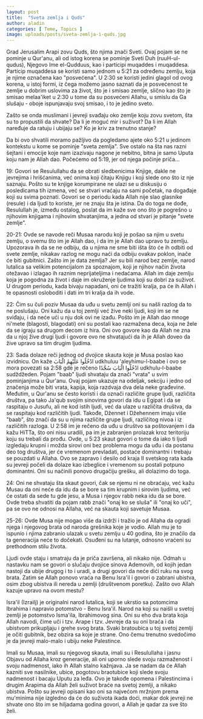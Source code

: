 ```yaml
---
layout: post
title:  "Sveta zemlja i Quds"
author: aladin
categories: [ Teme, Topics ]
image: uploads/posts/sveta-zemlja-i-quds.jpg
---
```

Grad Jerusalim Arapi zovu Quds, što njima znači Sveti. Ovaj pojam se ne pominje u Qur'anu, ali od istog korena se pominje Sveti Duh (ruuH-ul-qudus), Njegovo Ime el-Qudduus, kao i participi muqaddes i muqaddesa. Particip muqaddesa se koristi samo jednom u 5:21 za određenu zemlju, koja je njime označena kao "posvećena". U 2:30 se koristi jedini glagol od ovog korena, u istoj formi, iz čega možemo jasno saznati da je posvećenost te zemlje u dobrim uslovima za život, što je i smisao zemlje, slično kao što je smisao melaa'iket u 2:30 u tome da su posvećeni Allahu, u smislu da Ga slušaju - oboje ispunjavaju svoj smisao, i to je jedino sveto.

Zašto se onda muslimani i jevreji svađaju oko zemlje koju zovu svetom, šta su to propustili da shvate? Da li je moguć mir i suživot? Da li im Allah naređuje da ratuju i ubijaju se? Ko je kriv za trenutno stanje?

Da bi ovo shvatili moramo pažljivo da pogledamo ajete oko 5:21 u jedinom kontekstu u kome se pominje "sveta zemlja". Sve ostalo na šta nas razni šejtani i emocije koje nam izazivaju nagone je nebitno, bitna je samo Uputa koju nam je Allah dao. Počećemo od 5:19, jer od njega počinje priča...

19: Govori se Resulullahu da se obrati sledbenicima Knjige, dakle ne jevrejima i hrišćanima, već onima koji čitaju Knjigu i koji slede ono što iz nje saznaju. Pošto su te knjige korumpirane ne ulazi se u diskusiju o posledicama tih izmena, već se stvari vraćaju na sami početak, na događaje koji su svima poznati. Govori se o periodu kada Allah nije slao glasnike (resule) i da ljudi to koriste, jer ne znaju šta je istina. Da do toga ne dođe, Resulullah je, između ostalog, poslat da im kaže sve ono što je pogrešno u njihovim knjigama i njihovim shvatanjima, a jedna od stvari je pitanje "svete zemlje".

20-21: Ovde se navode reči Musaa narodu koji je pošao sa njim u svetu zemlju, o svemu što im je Allah dao, i da im je Allah dao upravo tu zemlju. Upozorava ih da se ne odbiju, da u njima ne sme biti išta što će ih odbiti od svete zemlje, nikakav razlog ne mogu naći da odbiju ovakav poklon, inače će biti gubitnici. Zašto im je data zemlja? Jer su bili narod bez zemlje, narod lutalica sa velikim potencijalom za spoznajom, koji je njihov način života otežavao i izlagao ih raznim neprijateljima i nedaćama. Allah im daje zemlju koja je pogodna za život i daje im okruženje ljudima koji su dobri za suživot. U drugom periodu, kada bivaju napadani, oni će tražiti kralja, pa će ih Allah i te opasnosti osloboditi i dati im tri kralja da ih vode.

22: Čim su čuli poziv Musaa da uđu u svetu zemlji oni su našli razlog da to ne poslušaju. Oni kažu da u toj zemlji već žive neki ljudi, koji im se ne sviđaju, i da neće ući u nju dok ovi ne izađu. Pošto im je Allah dao mnoge ni'mete (blagosti, blagodati) oni su postali kao razmažena deca, koja ne žele da se igraju sa drugom decom iz hira. Oni ovo govore kao da Allah ne zna da u njoj žive drugi ljudi i govore ovo ne shvatajući da ih je Allah doveo da žive upravo sa tim drugim ljudima.

23: Sada dolaze reči jednog od dvojice skauta koje je Musa poslao kao izvidnicu. On kaže ادْخُلُوا عَلَيْهِمُ الْبَابَ udkhuluu 'aleyhimu-l-baabe i ovo se mora povezati sa 2:58 gde je rečeno ادْخُلُوا الْبَابَ سُجَّدًا udkhulu-l-baabe sudždžeden. Pojam "baab" ljudi shvataju da znači "vrata" u svim pominjanjima u Qur'anu. Ovaj pojam ukazuje na odeljak, sekciju i jedno od značenja može biti vrata, kapija, koja razdvaja dva dela neke građevine. Međutim, u Qur'anu se često koristi i da označi različite grupe ljudi, različita društva, pa tako Ja'qub svojim sinovima govori da idu u Egipat i da se raspitaju o Jusufu, ali ne kod istih ljudi, već da ulaze u različita društva, da se raspitaju kod različitih ljudi. Takođe, Džennet i Džehennem imaju više "baab", što znači da su u njima različite grupe ljudi, različitog nivoa i iz različitih razloga.
U 2:58 im je rečeno da uđu u društvo sa poštovanjem i da kažu HiTTa, što oni nisu uradili, pa im je zabranjen prolazak kroz teritoriju koju su trebali da prođu. Ovde, u 5:23 skaut govori o tome da iako ti ljudi izgledaju krupni i možda sirovi oni bez problema mogu da uđu i da postanu deo tog društva, jer će vremenom prevladati, postaće dominantni i trebaju se pouzdati u Allaha. Ovo se zapravo i desilo od kraja II svetskog rata kada su jevreji počeli da dolaze kao izbeglice i vremenom su postali potpuno dominantni. Oni su načinili ponovo drugačiju grešku, ali dolazimo do toga.

24: Oni ne shvataju šta skaut govori, čak se njemu ni ne obraćaju, već kažu Musau da oni neće da idu da se bore sa tim krupnim i sirovim ljudima, već će ostati da sede tu gde jesu, a Musa i njegov rabb neka idu da se bore. Ovde treba shvatiti da pojam rabb znači "onaj ko se sluša" ili "onaj ko uči", pa se ovo ne odnosi na Allaha, već na skauta koji savetuje Musaa.

25-26: Ovde Musa nije mogao više da izdrži i tražio je od Allaha da ogradi njega i njegovog brata od naroda grešnika koje je vodio. Allah mu je to ispunio i njima zabranio ulazak u svetu zemlju u 40 godina, što je značilo da ta generacija neće to dočekati. Osuđeni su na lutanje, odnosno vraćeni su prethodnom stilu života.

Ljudi ovde staju i smatraju da je priča završena, ali nikako nije. Odmah u nastavku nam se govori o slučaju dvojice sinova Ademovih, od kojih jedan nastoji da ubije drugog i to i uradi, a drugi govori da neće dići ruku na svog brata. Zatim se Allah ponovo vraća na Benu Isra'il i govori o zabrani ubistva, osim zbog ubistva ili nereda u zemlji (društvenom poretku). Zašto ovo Allah kazuje upravo na ovom mestu?

Isra'il (Izrailj) je originalni narod lutalica, koji se ukrstio sa potomcima Ibrahima i napravio potomstvo - Benu Isra'il. Narod na koji su naišli u svetoj zemlji je potomstvo Isma'ila, Ibrahimovog sina. Oni su eho dva brata koja Allah navodi, čime uči i tzv. Arape i tzv. Jevreje da su oni braća i da ubistvom prikupljaju i grehe svog brata. Svaki bratoubica u toj svetoj zemlji je očiti gubitnik, bez obzira sa koje je strane. Ono čemu trenutno svedočimo je da jevreji malo-malo i ubiju neke Palestince.

Imali su Musaa, imali su njegovog skauta, imali su i Resulullaha i jasnu Objavu od Allaha kroz generacije, ali oni uporno slede svoju razmaženost i svoju nadmenost, iako ih Allah stalno kažnjava. Ja se nadam da će Allah kazniti sve nasilnike, ubice, pogotovu braotubice koji slede svoju nadmenost i bacaju Uputu za leđa. Ovo je takođe opomena i Palestincima i drugim Arapima da Allah želi suživot braće na svetoj zemlji, a nikako ubistva. Pošto su jevreji opisani kao oni sa najvećom mržnjom prema mu'minima nije izgledno da će do suživota ikada doći, makar dok jevreji ne shvate ono što im se hiljadama godina govori, a Allah je qadar za sve što želi.